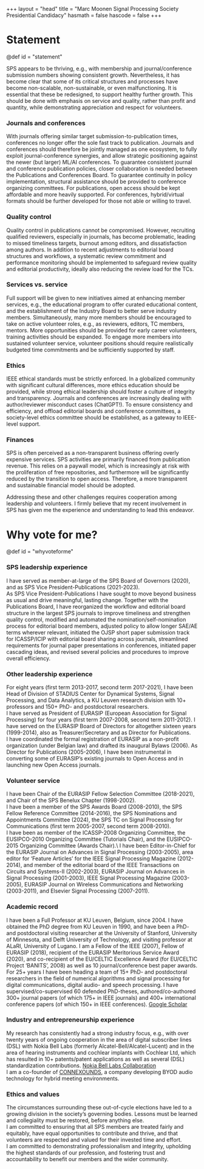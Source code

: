 +++
layout = "head"
title = "Marc Moonen Signal Processing Society Presidential Candidacy"
hasmath = false
hascode = false
+++

# Statement
@def id = "statement"

SPS appears to be thriving, e.g., with membership and journal/conference submission numbers showing consistent growth. Nevertheless, it has become clear that some of its critical structures and processes have become non-scalable, non-sustainable, or even malfunctioning. It is essential that these be redesigned, to support healthy further growth. This should be done with emphasis on service and quality, rather than profit and quantity, while demonstrating appreciation and respect for volunteers. 
 
### Journals and conferences
With journals offering similar target submission-to-publication times, conferences no longer offer the sole fast track to publication. Journals and conferences should therefore be jointly managed as one ecosystem, to fully exploit journal-conference synergies, and allow strategic positioning against the newer (but larger) ML/AI conferences. To guarantee consistent journal and conference publication policies, closer collaboration is needed between the Publications and Conferences Board. To guarantee continuity in policy implementation, structural assistance should be provided to conference organizing committees. For publications, open access should be kept affordable and more heavily supported. For conferences, hybrid/virtual formats should be further developed for those not able or willing to travel.
 
### Quality control
Quality control in publications cannot be compromised. However, recruiting qualified reviewers, especially in journals, has become problematic, leading to missed timeliness targets, burnout among editors, and dissatisfaction among authors. In addition to recent adjustments to editorial board structures and workflows, a systematic review commitment and performance monitoring should be implemented to safeguard review quality and editorial productivity, ideally also reducing the review load for the TCs.
 
### Services vs. service
Full support will be given to new initiatives aimed at enhancing member services, e.g., the educational program to offer curated educational content, and the establishment of the Industry Board to better serve industry members. Simultaneously, many more members should be encouraged to take on active volunteer roles, e.g., as reviewers, editors, TC members, mentors. More opportunities should be provided for early career volunteers, training activities should be expanded. To engage more members into sustained volunteer service, volunteer positions should require realistically budgeted time commitments and be sufficiently supported by staff.
 
### Ethics
IEEE ethical standards must be strictly enforced. In a globalized community with significant cultural differences, more ethics education should be provided, while strong ethical leadership should foster a culture of integrity and transparency. Journals and conferences are increasingly dealing with author/reviewer misconduct cases (ChatGPT!). To ensure consistency and efficiency, and offload editorial boards and conference committees, a society-level ethics committee should be established, as a gateway to IEEE-level support. 
 
### Finances
SPS is often perceived as a non-transparent business offering overly expensive services. SPS activities are primarily financed from publication revenue. This relies on a paywall model, which is increasingly at risk with the proliferation of free repositories, and furthermore will be significantly reduced by the transition to open access. Therefore, a more transparent and sustainable financial model should be adopted.
 
Addressing these and other challenges requires cooperation among leadership and volunteers. I firmly believe that my recent involvement in SPS has given me the experience and understanding to lead this endeavor.

# Why vote for me?
@def id = "whyvoteforme"

### SPS leadership experience
I have served as member-at-large of the SPS Board of Governors (2020), and as SPS Vice President-Publications (2021-2023).\
As SPS Vice President-Publications I have sought to move beyond business as usual and drive meaningful, lasting change. Together with the Publications Board, I have reorganized the workflow and editorial board structure in the largest SPS journals to improve timeliness and strengthen quality control, modified and automated the nomination/self-nomination process for editorial board members, adjusted policy to allow longer SAE/AE terms wherever relevant, initiated the OJSP short paper submission track for ICASSP/ICIP with editorial board sharing across journals, streamlined requirements for journal paper presentations in conferences, initiated paper cascading ideas, and revised several policies and procedures to improve overall efficiency.

### Other leadership experience 
For eight years (first term 2013-2017, second term 2017-2021), I have been Head of Division of STADIUS Center for Dynamical Systems, Signal Processing, and Data Analytics, a KU Leuven research division with 10+ professors and 150+ PhD- and postdoctoral researchers.\
I have served as President of EURASIP (European Association for Signal Processing) for four years (first term 2007-2008, second term 2011-2012). I have served on the EURASIP Board of Directors for altogether sixteen years (1999-2014), also as Treasurer/Secretary and as Director for Publications.\
I have coordinated the formal registration of EURASIP as a non-profit organization (under Belgian law) and drafted its inaugural Bylaws (2006). As Director for Publications (2005-2006), I have been instrumental in converting some of EURASIP’s existing journals to Open Access and in launching new Open Access journals.  

### Volunteer service
I have been Chair of the EURASIP Fellow Selection Committee (2018-2021), and Chair of the SPS Benelux Chapter (1998-2002).\
I have been a member of the SPS Awards Board (2008-2010), the SPS Fellow Reference Committee (2014-2016), the SPS Nominations and Appointments Committee (2024), the SPS TC on Signal Processing for Communications (first term 2005-2007, second term 2008-2010).\
I have been as member of the ICASSP-2008 Organizing Committee, the EUSIPCO-2010 Organizing Committee (Tutorials Chair), and the EUSIPCO-2015 Organizing Committee (Awards Chair).\ 
I have been Editor-in-Chief for the EURASIP Journal on Advances in Signal Processing (2003-2005), area editor for ‘Feature Articles’ for the IEEE Signal Processing Magazine (2012-2014),  and member of the editorial board of the IEEE Transactions on Circuits and Systems-II (2002-2003), EURASIP Journal on Advances in Signal Processing (2001-2003), IEEE Signal Processing Magazine (2003-2005), EURASIP Journal on Wireless Communications and Networking (2003-2011), and Elsevier Signal Processing (2007-2011). 

### Academic record 
I have been a Full Professor at KU Leuven, Belgium, since 2004. I have obtained the PhD degree from KU Leuven in 1990, and have been a PhD- and postdoctoral visiting researcher at the University of Stanford, University of Minnesota, and Delft University of Technology, and visiting professor at ALaRI, University of Lugano.
I am a Fellow of the IEEE (2007), Fellow of EURASIP (2018), recipient of the EURASIP Meritorious Service Award (2020), and co-recipient of the EU/CELTIC Excellence Award (for EU/CELTIC Project ‘BANITS’, 2008) as well as 10 journal/conference best paper awards.\
For 25+ years I have been heading a team of 15+ PhD- and postdoctoral researchers in the field of numerical algorithms and signal processing for digital communications, digital audio- and speech processing. I have supervised/co-supervised 60 defended PhD-theses, authored/co-authored 300+ journal papers (of which 175+ in IEEE journals) and 400+ international conference papers (of which 150+ in IEEE conferences). 
[Google Scholar](https://scholar.google.com/citations?user=OX95yYsAAAAJ)

### Industry and entrepreneurship experience
My research has consistently had a strong industry focus, e.g., with over twenty years of ongoing cooperation in the area of digital subscriber lines (DSL) with Nokia Bell Labs (formerly Alcatel-Bell/Alcatel-Lucent) and in the area of hearing instruments and cochlear implants with Cochlear Ltd, which has resulted in 10+ patents/patent applications as well as several (DSL) standardization contributions.
[Nokia Bell Labs Collaboration](https://www.bell-labs.com/institute/blog/ku-leuven-professor-reflects-20-years-collaboration-bell-labs/)\
I am a co-founder of [CONNEXOUNDS](www.connexounds.com), a company developing BYOD audio technology for hybrid meeting environments. 

### Ethics and values
The circumstances surrounding these out-of-cycle elections have led to a growing division in the society’s governing bodies. Lessons must be learned and collegiality must be restored, before anything else.\
I am committed to ensuring that all SPS members are treated fairly and equitably, have equal opportunities to contribute and thrive, and that volunteers are respected and valued for their invested time and effort.\
I am committed to demonstrating professionalism and integrity, upholding the highest standards of our profession, and fostering trust and accountability to benefit our members and the wider community.


